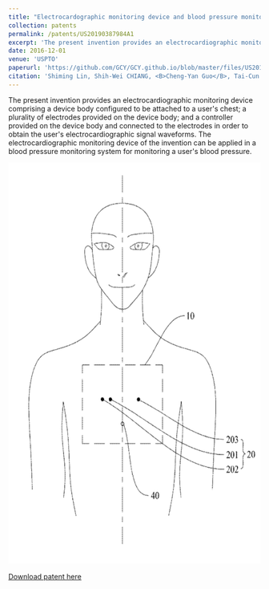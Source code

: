 ```yaml
---
title: "Electrocardographic monitoring device and blood pressure monitoring system using the same"
collection: patents
permalink: /patents/US20190387984A1
excerpt: 'The present invention provides an electrocardiographic monitoring device comprising a device body configured to be attached to a user’s chest; a plurality of electrodes provided on the device body; and a controller provided on the device body and connected to the electrodes in order to obtain the user’s electrocardiographic signal waveforms. The electrocardiographic monitoring device of the invention can be applied in a blood pressure monitoring system for monitoring a user’s blood pressure.'
date: 2016-12-01
venue: 'USPTO'
paperurl: 'https://github.com/GCY/GCY.github.io/blob/master/files/US20190387984A1.pdf'
citation: 'Shiming Lin, Shih-Wei CHIANG, <B>Cheng-Yan Guo</B>, Tai-Cun LIN, Wei-Chih Huang, Chun-Nan Chen, Ya-Ting Chang '
---
```

The present invention provides an electrocardiographic monitoring device comprising a device body configured to be attached to a user's chest; a plurality of electrodes provided on the device body; and a controller provided on the device body and connected to the electrodes in order to obtain the user's electrocardiographic signal waveforms. The electrocardiographic monitoring device of the invention can be applied in a blood pressure monitoring system for monitoring a user's blood pressure.

<p align="center">
    <img src="/res/patent/ecg.png" width="600" height="800">
</p>

[Download patent here](https://github.com/GCY/GCY.github.io/blob/master/files/US20190387984A1.pdf)

